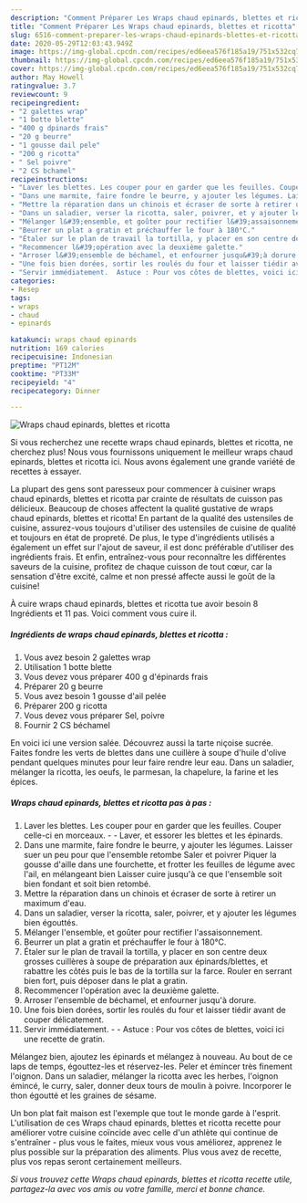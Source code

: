 ```yaml
---
description: "Comment Préparer Les Wraps chaud epinards, blettes et ricotta"
title: "Comment Préparer Les Wraps chaud epinards, blettes et ricotta"
slug: 6516-comment-preparer-les-wraps-chaud-epinards-blettes-et-ricotta
date: 2020-05-29T12:03:43.949Z
image: https://img-global.cpcdn.com/recipes/ed6eea576f185a19/751x532cq70/wraps-chaud-epinards-blettes-et-ricotta-photo-principale-de-la-recette.jpg
thumbnail: https://img-global.cpcdn.com/recipes/ed6eea576f185a19/751x532cq70/wraps-chaud-epinards-blettes-et-ricotta-photo-principale-de-la-recette.jpg
cover: https://img-global.cpcdn.com/recipes/ed6eea576f185a19/751x532cq70/wraps-chaud-epinards-blettes-et-ricotta-photo-principale-de-la-recette.jpg
author: May Howell
ratingvalue: 3.7
reviewcount: 9
recipeingredient:
- "2 galettes wrap"
- "1 botte blette"
- "400 g dpinards frais"
- "20 g beurre"
- "1 gousse dail pele"
- "200 g ricotta"
- " Sel poivre"
- "2 CS bchamel"
recipeinstructions:
- "Laver les blettes. Les couper pour en garder que les feuilles. Couper celle-ci en morceaux.  Laver, et essorer les blettes et les épinards."
- "Dans une marmite, faire fondre le beurre, y ajouter les légumes. Laisser suer un peu pour que l&#39;ensemble retombe Saler et poivrer Piquer la gousse d&#39;aille dans une fourchette, et frotter les feuilles de légume avec l&#39;ail, en mélangeant bien Laisser cuire jusqu&#39;à ce que l&#39;ensemble soit bien fondant et soit bien retombé."
- "Mettre la réparation dans un chinois et écraser de sorte à retirer un maximum d&#39;eau."
- "Dans un saladier, verser la ricotta, saler, poivrer, et y ajouter les légumes bien égouttés."
- "Mélanger l&#39;ensemble, et goûter pour rectifier l&#39;assaisonnement."
- "Beurrer un plat a gratin et préchauffer le four à 180°C."
- "Étaler sur le plan de travail la tortilla, y placer en son centre deux grosses cuillères à soupe de préparation aux épinards/blettes, et rabattre les côtés puis le bas de la tortilla sur la farce. Rouler en serrant bien fort, puis déposer dans le plat a gratin."
- "Recommencer l&#39;opération avec la deuxième galette."
- "Arroser l&#39;ensemble de béchamel, et enfourner jusqu&#39;à dorure."
- "Une fois bien dorées, sortir les roulés du four et laisser tiédir avant de couper délicatement."
- "Servir immédiatement.  Astuce : Pour vos côtes de blettes, voici ici une recette de gratin."
categories:
- Resep
tags:
- wraps
- chaud
- epinards

katakunci: wraps chaud epinards 
nutrition: 169 calories
recipecuisine: Indonesian
preptime: "PT12M"
cooktime: "PT33M"
recipeyield: "4"
recipecategory: Dinner

---
```



![Wraps chaud epinards, blettes et ricotta](https://img-global.cpcdn.com/recipes/ed6eea576f185a19/751x532cq70/wraps-chaud-epinards-blettes-et-ricotta-photo-principale-de-la-recette.jpg)

Si vous recherchez une recette wraps chaud epinards, blettes et ricotta, ne cherchez plus! Nous vous fournissons uniquement le meilleur wraps chaud epinards, blettes et ricotta ici. Nous avons également une grande variété de recettes à essayer.

La plupart des gens sont paresseux pour commencer à cuisiner wraps chaud epinards, blettes et ricotta par crainte de résultats de cuisson pas délicieux. Beaucoup de choses affectent la qualité gustative de wraps chaud epinards, blettes et ricotta! En partant de la qualité des ustensiles de cuisine, assurez-vous toujours d'utiliser des ustensiles de cuisine de qualité et toujours en état de propreté. De plus, le type d'ingrédients utilisés a également un effet sur l'ajout de saveur, il est donc préférable d'utiliser des ingrédients frais. Et enfin, entraînez-vous pour reconnaître les différentes saveurs de la cuisine, profitez de chaque cuisson de tout cœur, car la sensation d'être excité, calme et non pressé affecte aussi le goût de la cuisine!

<!--inarticleads1-->

À cuire wraps chaud epinards, blettes et ricotta tue avoir besoin 8 Ingrédients et 11 pas. Voici comment vous cuire il.

##### Ingrédients de wraps chaud epinards, blettes et ricotta :

1. Vous avez besoin 2 galettes wrap
1. Utilisation 1 botte blette
1. Vous devez vous préparer 400 g d&#39;épinards frais
1. Préparer 20 g beurre
1. Vous avez besoin 1 gousse d&#39;ail pelée
1. Préparer 200 g ricotta
1. Vous devez vous préparer  Sel, poivre
1. Fournir 2 CS béchamel


En voici ici une version salée. Découvrez aussi la tarte niçoise sucrée. Faites fondre les verts de blettes dans une cuillère à soupe d&#39;huile d&#39;olive pendant quelques minutes pour leur faire rendre leur eau. Dans un saladier, mélanger la ricotta, les oeufs, le parmesan, la chapelure, la farine et les épices. 

<!--inarticleads2-->

##### Wraps chaud epinards, blettes et ricotta pas à pas :

1. Laver les blettes. Les couper pour en garder que les feuilles. Couper celle-ci en morceaux. -  - Laver, et essorer les blettes et les épinards.
1. Dans une marmite, faire fondre le beurre, y ajouter les légumes. Laisser suer un peu pour que l&#39;ensemble retombe Saler et poivrer Piquer la gousse d&#39;aille dans une fourchette, et frotter les feuilles de légume avec l&#39;ail, en mélangeant bien Laisser cuire jusqu&#39;à ce que l&#39;ensemble soit bien fondant et soit bien retombé.
1. Mettre la réparation dans un chinois et écraser de sorte à retirer un maximum d&#39;eau.
1. Dans un saladier, verser la ricotta, saler, poivrer, et y ajouter les légumes bien égouttés.
1. Mélanger l&#39;ensemble, et goûter pour rectifier l&#39;assaisonnement.
1. Beurrer un plat a gratin et préchauffer le four à 180°C.
1. Étaler sur le plan de travail la tortilla, y placer en son centre deux grosses cuillères à soupe de préparation aux épinards/blettes, et rabattre les côtés puis le bas de la tortilla sur la farce. Rouler en serrant bien fort, puis déposer dans le plat a gratin.
1. Recommencer l&#39;opération avec la deuxième galette.
1. Arroser l&#39;ensemble de béchamel, et enfourner jusqu&#39;à dorure.
1. Une fois bien dorées, sortir les roulés du four et laisser tiédir avant de couper délicatement.
1. Servir immédiatement. -  - Astuce : Pour vos côtes de blettes, voici ici une recette de gratin.


Mélangez bien, ajoutez les épinards et mélangez à nouveau. Au bout de ce laps de temps, égouttez-les et réservez-les. Peler et émincer très finement l&#39;oignon. Dans un saladier, mélanger la ricotta avec les herbes, l&#39;oignon émincé, le curry, saler, donner deux tours de moulin à poivre. Incorporer le thon égoutté et les graines de sésame. 

<!--inarticleads1-->

<p>
Un bon plat fait maison est l'exemple que tout le monde garde à l'esprit. L'utilisation de ces Wraps chaud epinards, blettes et ricotta recette pour améliorer votre cuisine coïncide avec celle d'un athlète qui continue de s'entraîner - plus vous le faites, mieux vous vous améliorez, apprenez le plus possible sur la préparation des aliments. Plus vous avez de recette, plus vos repas seront certainement meilleurs.
</p>

<p>
<i>Si vous trouvez cette Wraps chaud epinards, blettes et ricotta recette utile, partagez-la avec vos amis ou votre famille, merci et bonne chance.</i>
</p>
